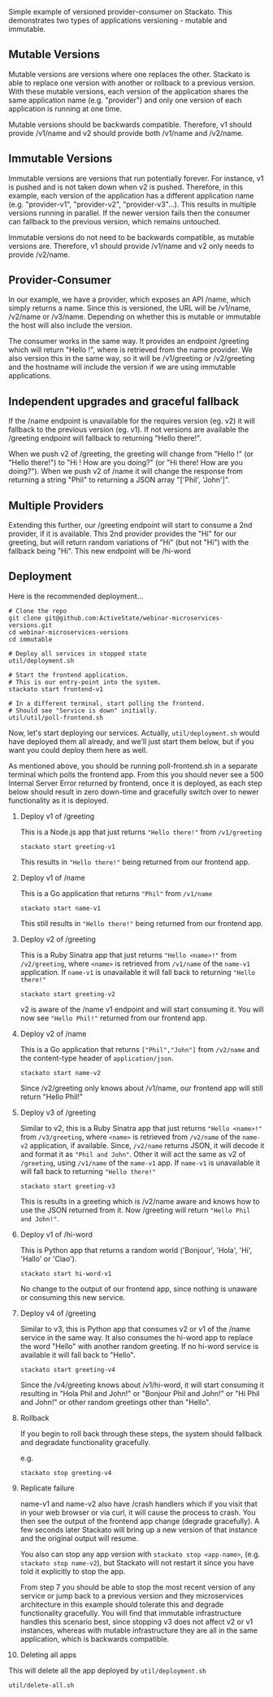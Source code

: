 Simple example of versioned provider-consumer on Stackato. This demonstrates two types of applications versioning - mutable and immutable.

## Mutable Versions

Mutable versions are versions where one replaces the other. Stackato is able to replace one version with another or rollback to a previous version. With these mutable versions, each version of the application shares the same application name (e.g. "provider") and only one version of each application is running at one time.

Mutable versions should be backwards compatible. Therefore, v1 should provide /v1/name and v2 should provide both /v1/name and /v2/name.

## Immutable Versions

Immutable versions are versions that run potentially forever. For instance, v1 is pushed and is not taken down when v2 is pushed. Therefore, in this example, each version of the application has a different application name (e.g. "provider-v1", "provider-v2", "provider-v3"...). This results in multiple versions running in parallel. If the newer version fails then the consumer can fallback to the previous version, which remains untouched.

Immutable versions do not need to be backwards compatible, as mutable versions are. Therefore, v1 should provide /v1/name and v2 only needs to provide /v2/name.

## Provider-Consumer

In our example, we have a provider, which exposes an API /name, which simply returns a name. Since this is versioned, the URL will be /v1/name, /v2/name or /v3/name. Depending on whether this is mutable or immutable the host will also include the version.

The consumer works in the same way. It provides an endpoint /greeting which will return "Hello <name>!", where <name> is retrieved from the name provider. We also version this in the same way, so it will be /v1/greeting or /v2/greeting and the hostname will include the version if we are using immutable applications.

## Independent upgrades and graceful fallback

If the /name endpoint is unavailable for the requires version (eg. v2) it will fallback to the previous version (eg. v1). If not versions are available the /greeting endpoint will fallback to returning "Hello there!".

When we push v2 of /greeting, the greeting will change from "Hello <name>!" (or "Hello there!") to "Hi <name>! How are you doing?" (or "Hi there! How are you doing?"). When we push v2 of /name it will change the response from returning a string "Phil" to returning a JSON array "['Phil', 'John']".

## Multiple Providers

Extending this further, our /greeting endpoint will start to consume a 2nd provider, if it is available. This 2nd provider provides the "Hi" for our greeting, but will return random variations of "Hi" (but not "Hi") with the fallback being "Hi". This new endpoint will be /hi-word

## Deployment

Here is the recommended deployment...

```
# Clone the repo
git clone git@github.com:ActiveState/webinar-microservices-versions.git
cd webinar-microservices-versions
cd immutable

# Deploy all services in stopped state
util/deployment.sh

# Start the frontend application.
# This is our entry-point into the system.
stackato start frontend-v1

# In a different terminal, start polling the frontend.
# Should see "Service is down" initially.
util/util/poll-frontend.sh
```

Now, let's start deploying our services. Actually, ```util/deployment.sh``` would have deployed them all already, and we'll just start them below, but if you want you could deploy them here as well.

As mentioned above, you should be running poll-frontend.sh in a separate terminal which polls the frontend app. From this you should never see a 500 Internal Server Error returned by frontend, once it is deployed, as each step below should result in zero down-time and gracefully switch over to newer functionality as it is deployed.

1. Deploy v1 of /greeting

   This is a Node.js app that just returns ```"Hello there!"``` from ```/v1/greeting```

   ```
   stackato start greeting-v1
   ```

   This results in ```"Hello there!"``` being returned from our frontend app.

2. Deploy v1 of /name

   This is a Go application that returns ```"Phil"``` from ```/v1/name```

   ```
   stackato start name-v1
   ```

   This still results in ```"Hello there!"``` being returned from our frontend app.

3. Deploy v2 of /greeting

   This is a Ruby Sinatra app that just returns ```"Hello <name>!"``` from ```/v2/greeting```, where ```<name>``` is retrieved from ```/v1/name``` of the ```name-v1``` application. If ```name-v1``` is unavailable it will fall back to returning ```"Hello there!"```

   ```
   stackato start greeting-v2
   ```

   v2 is aware of the /name v1 endpoint and will start consuming it. You will now see ```"Hello Phil!"``` returned from our frontend app.

4. Deploy v2 of /name

   This is a Go application that returns ```["Phil","John"]``` from ```/v2/name``` and the content-type header of ```application/json```.

   ```
   stackato start name-v2
   ```

   Since /v2/greeting only knows about /v1/name, our frontend app will still return "Hello Phil!"

5. Deploy v3 of /greeting

   Similar to v2, this is a Ruby Sinatra app that just returns ```"Hello <name>!"``` from ```/v3/greeting```, where ```<name>``` is retrieved from ```/v2/name``` of the ```name-v2``` application, if available. Since, ```/v2/name``` returns JSON, it will decode it and format it as ```"Phil and John"```. Other it will act the same as v2 of ```/greeting```, using ```/v1/name``` of the ```name-v1``` app. If ```name-v1``` is unavailable it will fall back to returning ```"Hello there!"```

   ```
   stackato start greeting-v3
   ```

   This is results in a greeting which is /v2/name aware and knows how to use the JSON returned from it. Now /greeting will return ```"Hello Phil and John!"```.

6. Deploy v1 of /hi-word

   This is Python app that returns a random world ('Bonjour', 'Hola', 'Hi', 'Hallo' or 'Ciao').

   ```
   stackato start hi-word-v1
   ```

   No change to the output of our frontend app, since nothing is unaware or consuming this new service.

7. Deploy v4 of /greeting

   Similar to v3, this is Python app that consumes v2 or v1 of the /name service in the same way. It also consumes the hi-word app to replace the word "Hello" with another random greeting. If no hi-word service is available it will fall back to "Hello".

   ```
   stackato start greeting-v4
   ```

   Since the /v4/greeting knows about /v1/hi-word, it will start consuming it resulting in "Hola Phil and John!" or "Bonjour Phil and John!" or "Hi Phil and John!" or other random greetings other than "Hello".

8. Rollback

   If you begin to roll back through these steps, the system should fallback and degradate functionality gracefully.

   e.g.
   ```
   stackato stop greeting-v4
   ```

9. Replicate failure

   name-v1 and name-v2 also have /crash handlers which if you visit that in your web browser or via curl, it will cause the process to crash. You then see the output of the frontend app change (degrade gracefully). A few seconds later Stackato will bring up a new version of that instance and the original output will resume.

   You also can stop any app version with ```stackato stop <app-name>```, (e.g. ```stackato stop name-v2```), but Stackato will not restart it since you have told it explicitly to stop the app.

   From step 7 you should be able to stop the most recent version of any service or jump back to a previous version and they microservices architecture in this example should tolerate this and degrade functionality gracefully. You will find that immutable infrastructure handles this scenario best, since stopping v3 does not affect v2 or v1 instances, whereas with mutable infrastructure they are all in the same application, which is backwards compatible.

10. Deleting all apps

   This will delete all the app deployed by ```util/deployment.sh```

   ```
   util/delete-all.sh
   ```
